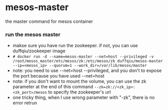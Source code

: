 # mesos-master
the master command for mesos container


### run the mesos master

- makse sure you have run the zookeeper. if not, you can use duffqiu/zookeeper image
- `# docker run -d --name=mesos-master --net=host --privileged -v /root/mesos_master/etc/mesos/zk:/etc/mesos/zk duffqiu/mesos-master  --ip=<mesos_ip> --quorum=1 --work_dir=/var/lib/mesos/master`
- note: you need to use --net=host --privileged, and you don't to expose the port because you have used --net=host
- note: if you don't want to mount the volume, you can use the zk parameter at the end of this command `--zk=zk://<zk_ip>:<zk_port>/mesos` to specify the zookeeper's url
- one tricky thing, when I use wrong parameter with "-zk", there is no error retrun


